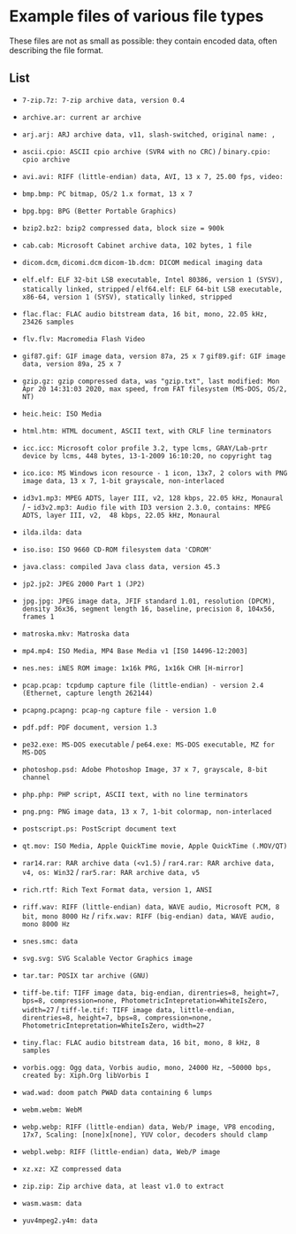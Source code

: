 # Example files of various file types

These files are not as small as possible: they contain encoded data, often describing the file format.


## List

- `7-zip.7z: 7-zip archive data, version 0.4`
- `archive.ar: current ar archive`
- `arj.arj: ARJ archive data, v11, slash-switched, original name: ,`
- `ascii.cpio: ASCII cpio archive (SVR4 with no CRC)` / `binary.cpio: cpio archive`
- `avi.avi: RIFF (little-endian) data, AVI, 13 x 7, 25.00 fps, video:`
- `bmp.bmp: PC bitmap, OS/2 1.x format, 13 x 7`
- `bpg.bpg: BPG (Better Portable Graphics)`
- `bzip2.bz2: bzip2 compressed data, block size = 900k`
- `cab.cab: Microsoft Cabinet archive data, 102 bytes, 1 file`
- `dicom.dcm`, `dicomi.dcm` `dicom-1b.dcm: DICOM medical imaging data`
- `elf.elf: ELF 32-bit LSB executable, Intel 80386, version 1 (SYSV), statically linked, stripped` / `elf64.elf: ELF 64-bit LSB executable, x86-64, version 1 (SYSV), statically linked, stripped`
- `flac.flac: FLAC audio bitstream data, 16 bit, mono, 22.05 kHz, 23426 samples`
- `flv.flv: Macromedia Flash Video`
- `gif87.gif: GIF image data, version 87a, 25 x 7` `gif89.gif: GIF image data, version 89a, 25 x 7`
- `gzip.gz: gzip compressed data, was "gzip.txt", last modified: Mon Apr 20 14:31:03 2020, max speed, from FAT filesystem (MS-DOS, OS/2, NT)`
- `heic.heic: ISO Media`
- `html.htm: HTML document, ASCII text, with CRLF line terminators`
- `icc.icc: Microsoft color profile 3.2, type lcms, GRAY/Lab-prtr device by lcms, 448 bytes, 13-1-2009 16:10:20, no copyright tag`
- `ico.ico: MS Windows icon resource - 1 icon, 13x7, 2 colors with PNG image data, 13 x 7, 1-bit grayscale, non-interlaced`
- `id3v1.mp3: MPEG ADTS, layer III, v2, 128 kbps, 22.05 kHz, Monaural` / - `id3v2.mp3: Audio file with ID3 version 2.3.0, contains: MPEG ADTS, layer III, v2,  48 kbps, 22.05 kHz, Monaural`
- `ilda.ilda: data`
- `iso.iso: ISO 9660 CD-ROM filesystem data 'CDROM'`
- `java.class: compiled Java class data, version 45.3`
- `jp2.jp2: JPEG 2000 Part 1 (JP2)`
- `jpg.jpg: JPEG image data, JFIF standard 1.01, resolution (DPCM), density 36x36, segment length 16, baseline, precision 8, 104x56, frames 1`
- `matroska.mkv: Matroska data`
- `mp4.mp4: ISO Media, MP4 Base Media v1 [IS0 14496-12:2003]`
- `nes.nes: iNES ROM image: 1x16k PRG, 1x16k CHR [H-mirror]`
- `pcap.pcap: tcpdump capture file (little-endian) - version 2.4 (Ethernet, capture length 262144)`
- `pcapng.pcapng: pcap-ng capture file - version 1.0`
- `pdf.pdf: PDF document, version 1.3`
- `pe32.exe: MS-DOS executable` / `pe64.exe: MS-DOS executable, MZ for MS-DOS`
- `photoshop.psd: Adobe Photoshop Image, 37 x 7, grayscale, 8-bit channel`
- `php.php: PHP script, ASCII text, with no line terminators`
- `png.png: PNG image data, 13 x 7, 1-bit colormap, non-interlaced`
- `postscript.ps: PostScript document text`
- `qt.mov: ISO Media, Apple QuickTime movie, Apple QuickTime (.MOV/QT)`
- `rar14.rar: RAR archive data (<v1.5)` / `rar4.rar: RAR archive data, v4, os: Win32` / `rar5.rar: RAR archive data, v5`
- `rich.rtf: Rich Text Format data, version 1, ANSI`
- `riff.wav: RIFF (little-endian) data, WAVE audio, Microsoft PCM, 8 bit, mono 8000 Hz` / `rifx.wav: RIFF (big-endian) data, WAVE audio, mono 8000 Hz`
- `snes.smc: data`
- `svg.svg: SVG Scalable Vector Graphics image`
- `tar.tar: POSIX tar archive (GNU)`
- `tiff-be.tif: TIFF image data, big-endian, direntries=8, height=7, bps=8, compression=none, PhotometricIntepretation=WhiteIsZero, width=27` / `tiff-le.tif: TIFF image data, little-endian, direntries=8, height=7, bps=8, compression=none, PhotometricIntepretation=WhiteIsZero, width=27`
- `tiny.flac: FLAC audio bitstream data, 16 bit, mono, 8 kHz, 8 samples`
- `vorbis.ogg: Ogg data, Vorbis audio, mono, 24000 Hz, ~50000 bps, created by: Xiph.Org libVorbis I`
- `wad.wad: doom patch PWAD data containing 6 lumps`
- `webm.webm: WebM`
- `webp.webp: RIFF (little-endian) data, Web/P image, VP8 encoding, 17x7, Scaling: [none]x[none], YUV color, decoders should clamp`
- `webpl.webp: RIFF (little-endian) data, Web/P image`
- `xz.xz: XZ compressed data`
- `zip.zip: Zip archive data, at least v1.0 to extract`

- `wasm.wasm: data`
- `yuv4mpeg2.y4m: data`
